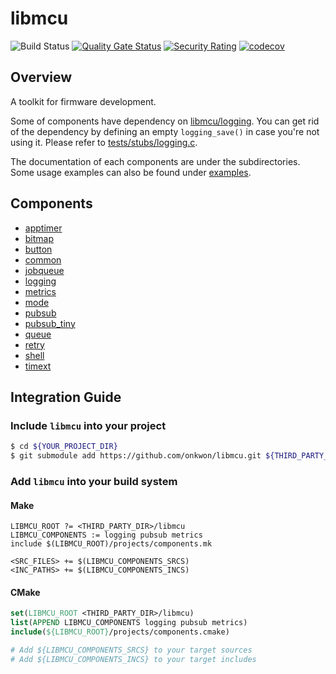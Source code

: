 # libmcu
![Build Status](https://github.com/onkwon/libmcu/workflows/build/badge.svg)
[![Quality Gate Status](https://sonarcloud.io/api/project_badges/measure?project=onkwon_libmcu&metric=alert_status)](https://sonarcloud.io/dashboard?id=onkwon_libmcu)
[![Security Rating](https://sonarcloud.io/api/project_badges/measure?project=onkwon_libmcu&metric=security_rating)](https://sonarcloud.io/dashboard?id=onkwon_libmcu)
[![codecov](https://codecov.io/gh/onkwon/libmcu/branch/master/graph/badge.svg?token=KBLNIEKUF4)](https://codecov.io/gh/onkwon/libmcu)

## Overview
A toolkit for firmware development.

Some of components have dependency on [libmcu/logging](#logging). You can get
rid of the dependency by defining an empty `logging_save()` in case you're not
using it. Please refer to [tests/stubs/logging.c](tests/stubs/logging.c).

The documentation of each components are under the subdirectories. Some usage
examples can also be found under [examples](examples).

## Components
* [apptimer](components/apptimer)
* [bitmap](components/bitmap)
* [button](components/button)
* [common](components/common)
* [jobqueue](components/jobqueue)
* [logging](components/logging)
* [metrics](components/metrics)
* [mode](components/mode)
* [pubsub](components/pubsub)
* [pubsub_tiny](components/pubsub_tiny)
* [queue](components/queue)
* [retry](components/retry)
* [shell](components/shell)
* [timext](components/timext)

## Integration Guide
### Include `libmcu` into your project

```bash
$ cd ${YOUR_PROJECT_DIR}
$ git submodule add https://github.com/onkwon/libmcu.git ${THIRD_PARTY_DIR}/libmcu
```

### Add `libmcu` into your build system
#### Make

```make
LIBMCU_ROOT ?= <THIRD_PARTY_DIR>/libmcu
LIBMCU_COMPONENTS := logging pubsub metrics
include $(LIBMCU_ROOT)/projects/components.mk

<SRC_FILES> += $(LIBMCU_COMPONENTS_SRCS)
<INC_PATHS> += $(LIBMCU_COMPONENTS_INCS)
```

#### CMake

```cmake
set(LIBMCU_ROOT <THIRD_PARTY_DIR>/libmcu)
list(APPEND LIBMCU_COMPONENTS logging pubsub metrics)
include(${LIBMCU_ROOT}/projects/components.cmake)

# Add ${LIBMCU_COMPONENTS_SRCS} to your target sources
# Add ${LIBMCU_COMPONENTS_INCS} to your target includes
```
